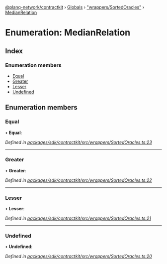 [@planq-network/contractkit](../README.md) › [Globals](../globals.md) › ["wrappers/SortedOracles"](../modules/_wrappers_sortedoracles_.md) › [MedianRelation](_wrappers_sortedoracles_.medianrelation.md)

# Enumeration: MedianRelation

## Index

### Enumeration members

* [Equal](_wrappers_sortedoracles_.medianrelation.md#equal)
* [Greater](_wrappers_sortedoracles_.medianrelation.md#greater)
* [Lesser](_wrappers_sortedoracles_.medianrelation.md#lesser)
* [Undefined](_wrappers_sortedoracles_.medianrelation.md#undefined)

## Enumeration members

###  Equal

• **Equal**:

*Defined in [packages/sdk/contractkit/src/wrappers/SortedOracles.ts:23](https://github.com/planq-network/planq-sdk/blob/master/packages/sdk/contractkit/src/wrappers/SortedOracles.ts#L23)*

___

###  Greater

• **Greater**:

*Defined in [packages/sdk/contractkit/src/wrappers/SortedOracles.ts:22](https://github.com/planq-network/planq-sdk/blob/master/packages/sdk/contractkit/src/wrappers/SortedOracles.ts#L22)*

___

###  Lesser

• **Lesser**:

*Defined in [packages/sdk/contractkit/src/wrappers/SortedOracles.ts:21](https://github.com/planq-network/planq-sdk/blob/master/packages/sdk/contractkit/src/wrappers/SortedOracles.ts#L21)*

___

###  Undefined

• **Undefined**:

*Defined in [packages/sdk/contractkit/src/wrappers/SortedOracles.ts:20](https://github.com/planq-network/planq-sdk/blob/master/packages/sdk/contractkit/src/wrappers/SortedOracles.ts#L20)*
